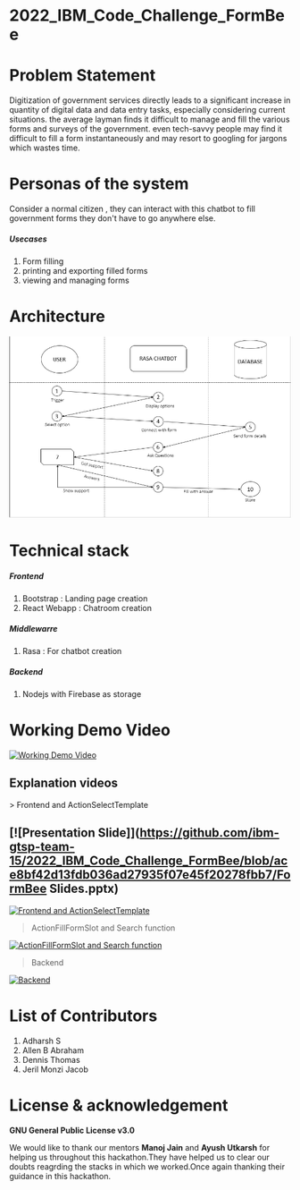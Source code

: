 # 2022_IBM_Code_Challenge_FormBee

<h1> Problem Statement</h1>
<p>
    Digitization of government services directly leads to a significant increase in quantity of digital data and data entry tasks, especially considering current situations. the average layman finds it difficult to manage and fill the various forms and surveys of the government. even tech-savvy people may find it difficult to fill a form instantaneously and may resort to googling for jargons which wastes time.
</p>

<h1>Personas of the system</h1>

<p>
    Consider a normal citizen , they can interact with this chatbot to fill government forms they don't have to go anywhere else.
</p>

<h5> Usecases</h5>
<ol>   
    <li> Form filling </li>
    <li> printing and exporting filled forms</li>
    <li>viewing and managing forms</li>  
   </ol>
  

<h1>Architecture</h1>
<img src="architecture.png"></img>

<h1>Technical stack</h1>
<h5>Frontend</h5>
<ol>
    <li>Bootstrap : Landing page creation</li>
    <li>React Webapp : Chatroom creation</li>
    </ol>
    
<h5>Middlewarre</h5>
<ol>
    <li>Rasa : For chatbot creation </li>
</ol>

<h5>Backend </h5>
<ol>
    <li> Nodejs with Firebase as storage</li>
    </ol>
  

<h1>Working Demo Video</h1>

[![Working Demo Video](https://img.youtube.com/vi/1GOBrDdNPEQ/0.jpg)](https://www.youtube.com/watch?v=1GOBrDdNPEQ)

<h2>Explanation videos</h2>
> Frontend and ActionSelectTemplate

## [![Presentation Slide]](https://github.com/ibm-gtsp-team-15/2022_IBM_Code_Challenge_FormBee/blob/ace8bf42d13fdb036ad27935f07e45f20278fbb7/FormBee Slides.pptx)

[![Frontend and ActionSelectTemplate](https://img.youtube.com/vi/-jTI6Py_hKo/0.jpg)](https://www.youtube.com/watch?v=-jTI6Py_hKo)

> ActionFillFormSlot and Search function

[![ActionFillFormSlot and Search function](https://img.youtube.com/vi/cwBFQc8Qz78/0.jpg)](https://www.youtube.com/watch?v=cwBFQc8Qz78)

> Backend

[![Backend](https://img.youtube.com/vi/XjhjORGLTfQ/0.jpg)](https://www.youtube.com/watch?v=XjhjORGLTfQ)

<h1>List of Contributors</h1>
<ol>
  <li>Adharsh S</li>
  <li>Allen B Abraham</li>
  <li>Dennis Thomas</li>
  <li>Jeril Monzi Jacob</li>
</ol>

<h1>License &amp acknowledgement</h1>

<P>
    <b>GNU General Public License v3.0</b>
    </P>
<p>
    We would like to thank our mentors <b>Manoj Jain</b> and <b>Ayush Utkarsh</b> for helping us throughout this hackathon.They have helped us to clear our doubts reagrding the stacks in which we worked.Once again thanking their guidance in this hackathon.
    </p>
    
